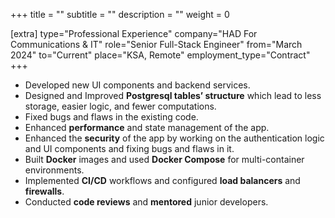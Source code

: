 +++
title = ""
subtitle = ""
description = ""
weight = 0

[extra]
type="Professional Experience"
company="HAD For Communications & IT"
role="Senior Full-Stack Engineer"
from="March 2024"
to="Current"
place="KSA, Remote"
employment_type="Contract"
+++

- Developed new UI components and backend services.
- Designed and Improved **Postgresql tables’ structure** which lead to less
  storage, easier logic, and fewer computations.
- Fixed bugs and flaws in the existing code.
- Enhanced **performance** and state management of the app.
- Enhanced the **security** of the app by working on the
  authentication logic and UI components and fixing bugs and
  flaws in it.
- Built **Docker** images and used **Docker Compose** for multi-container environments.
- Implemented **CI/CD** workflows and configured **load balancers** and **firewalls**.
- Conducted **code reviews** and **mentored** junior developers.